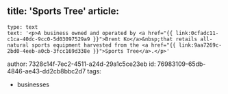 title: 'Sports Tree'
article:
  -
    type: text
    text: '<p>A business owned and operated by <a href="{{ link:0cfadc11-c1ca-40dc-9cc0-5d03097529a9 }}">Brent Ko</a>&nbsp;that retails all-natural sports equipment harvested from the <a href="{{ link:9aa7269c-2bd0-4eeb-a0cb-3fcc169d338e }}">Sports Tree</a>.</p>'
author: 7328c14f-7ec2-4511-a24d-29a1c5ce23eb
id: 76983109-65db-4846-ae43-dd2cb8bbc2d7
tags:
  - businesses
